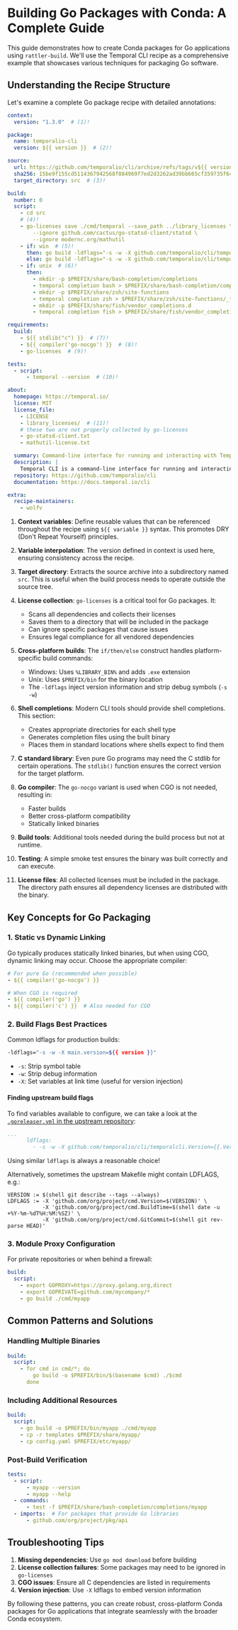 # Building Go Packages with Conda: A Complete Guide

This guide demonstrates how to create Conda packages for Go applications using ```rattler-build```. We'll use the Temporal CLI recipe as a comprehensive example that showcases various techniques for packaging Go software.

## Understanding the Recipe Structure

Let's examine a complete Go package recipe with detailed annotations:

```yaml
context:
  version: "1.3.0"  # (1)!

package:
  name: temporalio-cli
  version: ${{ version }}  # (2)!

source:
  url: https://github.com/temporalio/cli/archive/refs/tags/v${{ version }}.tar.gz
  sha256: 15be9f155cd5114367942568f884969f7ed2d3262ad39bb665cf359735f643b3
  target_directory: src  # (3)!

build:
  number: 0
  script:
    - cd src
    # (4)!
    - go-licenses save ./cmd/temporal --save_path ../library_licenses \
        --ignore github.com/cactus/go-statsd-client/statsd \
        --ignore modernc.org/mathutil  
    - if: win  # (5)!
      then: go build -ldflags="-s -w -X github.com/temporalio/cli/temporalcli.Version=${{ version }}" -v -o %LIBRARY_BIN%\temporal.exe ./cmd/temporal
      else: go build -ldflags="-s -w -X github.com/temporalio/cli/temporalcli.Version=${{ version }}" -v -o $PREFIX/bin/temporal ./cmd/temporal
    - if: unix  # (6)!
      then:
        - mkdir -p $PREFIX/share/bash-completion/completions
        - temporal completion bash > $PREFIX/share/bash-completion/completions/temporal
        - mkdir -p $PREFIX/share/zsh/site-functions
        - temporal completion zsh > $PREFIX/share/zsh/site-functions/_temporal
        - mkdir -p $PREFIX/share/fish/vendor_completions.d
        - temporal completion fish > $PREFIX/share/fish/vendor_completions.d/temporal.fish

requirements:
  build:
    - ${{ stdlib("c") }}  # (7)!
    - ${{ compiler('go-nocgo') }}  # (8)!
    - go-licenses  # (9)!

tests:
  - script:
      - temporal --version  # (10)!

about:
  homepage: https://temporal.io/
  license: MIT
  license_file:
    - LICENSE
    - library_licenses/  # (11)!
    # these two are not properly collected by go-licenses
    - go-statsd-client.txt
    - mathutil-license.txt

  summary: Command-line interface for running and interacting with Temporal Server and UI
  description: |
    Temporal CLI is a command-line interface for running and interacting with Temporal Server and UI.
  repository: https://github.com/temporalio/cli
  documentation: https://docs.temporal.io/cli

extra:
  recipe-maintainers:
    - wolfv
```

1. **Context variables**: Define reusable values that can be referenced throughout the recipe using ```${{ variable }}``` syntax. This promotes DRY (Don't Repeat Yourself) principles.

2. **Variable interpolation**: The version defined in context is used here, ensuring consistency across the recipe.

3. **Target directory**: Extracts the source archive into a subdirectory named ```src```. This is useful when the build process needs to operate outside the source tree.

4. **License collection**: ```go-licenses``` is a critical tool for Go packages. It:

     - Scans all dependencies and collects their licenses
     - Saves them to a directory that will be included in the package
     - Can ignore specific packages that cause issues
     - Ensures legal compliance for all vendored dependencies

6. **Cross-platform builds**: The ```if/then/else``` construct handles platform-specific build commands:

     - Windows: Uses ```%LIBRARY_BIN%``` and adds ```.exe``` extension
     - Unix: Uses ```$PREFIX/bin``` for the binary location
     - The ```-ldflags``` inject version information and strip debug symbols (```-s -w```)

7. **Shell completions**: Modern CLI tools should provide shell completions. This section:

     - Creates appropriate directories for each shell type
     - Generates completion files using the built binary
     - Places them in standard locations where shells expect to find them

9. **C standard library**: Even pure Go programs may need the C stdlib for certain operations. The ```stdlib()``` function ensures the correct version for the target platform.

10. **Go compiler**: The ```go-nocgo``` variant is used when CGO is not needed, resulting in:

     - Faster builds
     - Better cross-platform compatibility
     - Statically linked binaries

12. **Build tools**: Additional tools needed during the build process but not at runtime.

13. **Testing**: A simple smoke test ensures the binary was built correctly and can execute.

14. **License files**: All collected licenses must be included in the package. The directory path ensures all dependency licenses are distributed with the binary.

## Key Concepts for Go Packaging

### 1. Static vs Dynamic Linking

Go typically produces statically linked binaries, but when using CGO, dynamic linking may occur. Choose the appropriate compiler:

```yaml
# For pure Go (recommended when possible)
- ${{ compiler('go-nocgo') }}

# When CGO is required
- ${{ compiler('go') }}
- ${{ compiler('c') }}  # Also needed for CGO
```

### 2. Build Flags Best Practices

Common ldflags for production builds:

```bash
-ldflags="-s -w -X main.version=${{ version }}"
```

- ```-s```: Strip symbol table
- ```-w```: Strip debug information
- ```-X```: Set variables at link time (useful for version injection)

#### Finding upstream build flags

To find variables available to configure, we can take a look at the [`.goreleaser.yml` in the upstream repository](https://github.com/temporalio/cli/blob/main/.goreleaser.yml):

```yaml
...
      ldflags:
        - -s -w -X github.com/temporalio/cli/temporalcli.Version={{.Version}}
```

Using similar `ldflags` is always a reasonable choice!

Alternatively, sometimes the upstream Makefile might contain LDFLAGS, e.g.:

```
VERSION := $(shell git describe --tags --always)
LDFLAGS := -X 'github.com/org/project/cmd.Version=$(VERSION)' \
           -X 'github.com/org/project/cmd.BuildTime=$(shell date -u +%Y-%m-%dT%H:%M:%SZ)' \
           -X 'github.com/org/project/cmd.GitCommit=$(shell git rev-parse HEAD)'
```

### 3. Module Proxy Configuration

For private repositories or when behind a firewall:

```yaml
build:
  script:
    - export GOPROXY=https://proxy.golang.org,direct
    - export GOPRIVATE=github.com/mycompany/*
    - go build ./cmd/myapp
```

## Common Patterns and Solutions

### Handling Multiple Binaries

```yaml
build:
  script:
    - for cmd in cmd/*; do
        go build -o $PREFIX/bin/$(basename $cmd) ./$cmd
      done
```

### Including Additional Resources

```yaml
build:
  script:
    - go build -o $PREFIX/bin/myapp ./cmd/myapp
    - cp -r templates $PREFIX/share/myapp/
    - cp config.yaml $PREFIX/etc/myapp/
```

### Post-Build Verification

```yaml
tests:
  - script:
      - myapp --version
      - myapp --help
  - commands:
      - test -f $PREFIX/share/bash-completion/completions/myapp
  - imports:  # For packages that provide Go libraries
      - github.com/org/project/pkg/api
```

## Troubleshooting Tips

1. **Missing dependencies**: Use ```go mod download``` before building
2. **License collection failures**: Some packages may need to be ignored in ```go-licenses```
3. **CGO issues**: Ensure all C dependencies are listed in requirements
4. **Version injection**: Use ```-X``` ldflags to embed version information

By following these patterns, you can create robust, cross-platform Conda packages for Go applications that integrate seamlessly with the broader Conda ecosystem.

